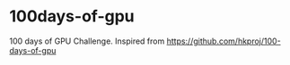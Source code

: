 # 100days-of-gpu
100 days of GPU Challenge. Inspired from https://github.com/hkproj/100-days-of-gpu
